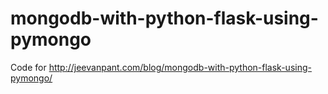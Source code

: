 # mongodb-with-python-flask-using-pymongo
Code for http://jeevanpant.com/blog/mongodb-with-python-flask-using-pymongo/
